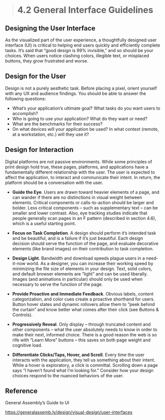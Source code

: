 > # **4.2** General Interface Guidelines

## Designing the User Interface

As the visualized part of the user experience, a thoughtfully designed user interface (UI) is critical to helping end users quickly and efficiently complete tasks. It’s said that “good design is 99% invisible,” and so should be your choices. When users notice clashing colors, illegible text, or misplaced buttons, they grow frustrated and worse. 

## Design for the User 

Design is not a purely aesthetic task. Before placing a pixel, orient yourself with any UX and audience findings. You should be able to answer the following questions:

- What’s your application’s ultimate goal? What tasks do you want users to accomplish? 
- Who is going to use your application? What do they want or need? 
- What are the benchmarks for their success? 
- On what devices will your application be used? In what context (remote, at a workstation, etc.) will they use it? 

## Design for Interaction 

Digital platforms are not passive environments. While some principles of print design hold true, these pages, platforms, and applications have a fundamentally different relationship with the user. The user is expected to affect the application, to interact and communicate their intent. In return, the platform should be a conversation with the user.

- **Guide the Eye**. Users are drawn toward heavier elements of a page, and can wander if there are no distinctions in visual weight between elements. Critical components or calls-to-action should be larger and bolder. Less critical components – such as supplementary text – can be smaller and lower contrast. Also, eye tracking studies indicate that people generally scan pages in an F pattern (described in section 4.6), which is a useful starting point. 
- **Focus on Task Completion**. A design should perform it’s intended task and be beautiful, and is a failure if it’s just beautiful. Each design decision should serve the function of the page, and evaluate decorative elements (like brand images) on their contribution to task completion. 
- **Design Light**. Bandwidth and download speeds plague users in a need-it-now world. As a designer, you can increase their working speed by minimizing the file size of elements in your design. Text, solid colors, and default browser elements are “light” and can be used liberally. Images (and animations in particular) should only be used when necessary to serve the function of the page. 
- **Provide Proactive and Immediate Feedback**. Obvious labels, content categorization, and color cues create a proactive shorthand for users. Button hover states and dynamic rollovers allow them to “peek behind the curtain” and know better what comes after their click (see Buttons & Controls). 
- **Progressively Reveal**. Only display – through truncated content and other components – what the user absolutely needs to know in order to make their next, informed choice. There is a good reason the web is so rife with “Learn More” buttons – this saves on both page weight and cognitive load.  



- **Differentiate Clicks/Taps, Hover, and Scroll**. Every time the user interacts with the application, they tell us something about their intent. While a hover is exploratory, a click is committal. Scrolling down a page says “I haven’t found what I’m looking for.” Consider how your design choices respond to the nuanced behaviors of 
the user. 

## Reference

General Assembly’s Guide to UI

https://generalassemb.ly/design/visual-design/user-interfaces
 
 